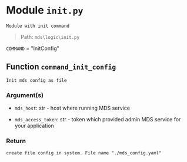 # Module `init.py`
```text
Module with init command
```

> Path: `mds\logic\init.py`
`COMMAND` = "InitConfig"
## Function  `command_init_config`
```text
Init mds config as file
```
        
### Argument(s)
+ `mds_host`: str - host where running MDS service
+ `mds_access_token`: str - token which provided admin MDS service for your application
### Return
```text
create file config in system. File name "./mds_config.yaml"
```
                    